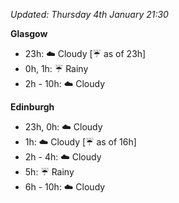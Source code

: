 *Updated: Thursday 4th January 21:30*

**Glasgow**

* 23h: :cloud: Cloudy [:umbrella: as of 23h]
* 0h, 1h: :umbrella: Rainy
* 2h - 10h: :cloud: Cloudy

**Edinburgh**

* 23h, 0h: :cloud: Cloudy
* 1h: :cloud: Cloudy [:umbrella: as of 16h]
* 2h - 4h: :cloud: Cloudy
* 5h: :umbrella: Rainy
* 6h - 10h: :cloud: Cloudy
